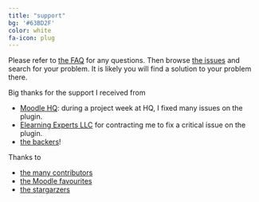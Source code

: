 ```yaml
---
title: "support"
bg: '#63BD2F'
color: white
fa-icon: plug
---
```


Please refer to [the FAQ](https://github.com/mouneyrac/moodle-auth_googleoauth2/wiki/FAQ) for any questions.
Then browse [the issues](https://github.com/mouneyrac/moodle-auth_googleoauth2/issues) and search for your problem.
It is likely you will find a solution to your problem there.


Big thanks for the support I received from

- [Moodle HQ](http://moodle.com): during a project week at HQ, I fixed many issues on the plugin.
- [Elearning Experts LLC](http://elearningexperts.net/) for contracting me to fix a critical issue on the plugin.
- [the backers](https://www.bountysource.com/teams/oauth2-authentication-plugin-for-moodle/backers)!

Thanks to

- [the many contributors](https://github.com/mouneyrac/moodle-auth_googleoauth2/graphs/contributors)
- [the Moodle favourites](https://moodle.org/plugins/view/auth_googleoauth2)
- [the stargarzers](https://github.com/mouneyrac/moodle-auth_googleoauth2/stargazers)
